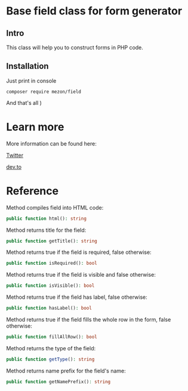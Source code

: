 # Base field class for form generator

## Intro
This class will help you to construct forms in PHP code.

## Installation

Just print in console

```
composer require mezon/field
```

And that's all )

# Learn more

More information can be found here:

[Twitter](https://twitter.com/mezonphp)

[dev.to](https://dev.to/alexdodonov)

# Reference

Method compiles field into HTML code:

```php
public function html(): string
```

Method returns title for the field:

```php
public function getTitle(): string
```

Method returns true if the field is required, false otherwise:

```php
public function isRequired(): bool
```

Method returns true if the field is visible and false otherwise:

```php
public function isVisible(): bool
```

Method returns true if the field has label, false otherwise:

```php
public function hasLabel(): bool
```

Method returns true if the field fills the whole row in the form, false otherwise:

```php
public function fillAllRow(): bool
```

Method returns the type of the field:

```php
public function getType(): string
```

Method returns name prefix for the field's name:

```php
public function getNamePrefix(): string
```


